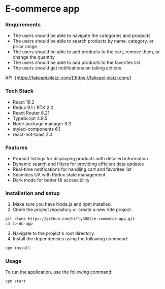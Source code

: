 # E-commerce app

### Requirements

- The users should be able to navigate the categories and products
- The users should be able to search products by name, category, or price range
- The users should be able to add products to the cart, remove them, or change the quantity
- The users should be able to add products to the favorites list
- The users should get notifications on taking actions

API: [https://fakeapi.platzi.com/](https://fakeapi.platzi.com/)

### Tech Stack

- React 18.2
- Redux 9.1 / RTK 2.0
- React Router 6.21
- TypeScript 4.9.5
- Node package manager 9.3
- styled-components 6.1
- react-hot-toast 2.4

### Features

- Product listings for displaying products with detailed information
- Dynamic search and filters for providing efficient data updates
- Real-time notifications for handling cart and favorites list
- Seamless UX with Redux state management
- Dark mode for better UI accessibility

### Installation and setup

1. Make sure you have Node.js and npm installed.
2. Clone the project repository or create a new Vite project:

```bash
git clone https://github.com/hifly3082/e-commerce-app.git
cd to-do-app
```

3. Navigate to the project's root directory.
4. Install the dependencies using the following command:

```bash
npm install
```

### Usage

To run the application, use the following command:

```bash
npm start
```
